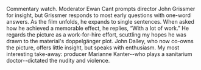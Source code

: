 Commentary watch. Moderator Ewan Cant prompts director John Grissmer for insight, but Grissmer responds to most early questions with one-word answers. As the film unfolds, he expands to single sentences. When asked how he achieved a memorable effect, he replies, “With a lot of work.” He regards the picture as a work-for-hire effort, scuttling my hopes he was drawn to the material's doppelgänger plot. John Dalley, who now co-owns the picture, offers little insight, but speaks with enthusiasm. My most interesting take-away: producer Marianne Kanter--who plays a sanitarium doctor--dictated the nudity and violence.
